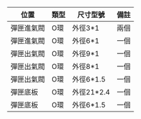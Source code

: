 | 位置 | 類型 | 尺寸型號 | 備註 |
| ---- | ---- | ---- | ---- |
| 彈匣進氣閥 | O環 | 外徑3*1 | 兩個 | 
| 彈匣進氣閥 | O環 | 外徑6*1 | 一個 |
| 彈匣出氣閥 | O環 | 外徑9*1 | 一個 |
| 彈匣出氣閥 | O環 | 外徑8*1 | 一個 |
| 彈匣出氣閥 | O環 | 外徑6*1.5 | 一個 |
| 彈匣底板 | O環 | 外徑21*2.4 | 一個 |
| 彈匣底板 | O環 | 外徑6*1.5 | 一個 |
